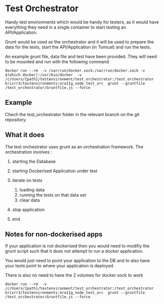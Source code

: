 # Test Orchestrator

	
Handy test environments which would be handy for testers, as it would have everything they need in a single container to start testing an API/Application.

Grunt would be used as the orchestrator and it will be used to prepare the data for the tests, start the API/Application (in Tomcat) and run the tests.

An example grunt file, data file and test have been provided. They will need to be mounted and run with the following command

`docker run --rm 
-v /var/run/docker.sock:/var/run/docker.sock -v $(which docker):/usr/bin/docker 
-v /c/Users/{path}/testenvironment/test_orchestrator:/test_orchestrator 
krisrr3/testenvironments:ora11g_node_test_orc 
grunt --gruntfile /test_orchestrator/Gruntfile.js --force`

## Example

Chech the test_orchestrator folder in the relevant branch on the git repository.

## What it does
The test orchestrator uses grunt as an orchestration framework.	
The orchestration involves :

1. starting the Database
2. starting Dockerised Application under test 
3. iterate on tests
	
	1. loading data
	2. running the tests on that data set
	3. clear data
	
4.  stop application
5.  end


## Notes for non-dockerised apps
If your application is not dockerised then you would need to modifiy the grunt script such that it does not attempt to run a docker application.

You would just need to point your application to the DB and to also have your tests point to where your application is deployed.

There is also no need to have the 2 volumes for docker sock to work

`docker run --rm 
-v /c/Users/{path}/testenvironment/test_orchestrator:/test_orchestrator 
krisrr3/testenvironments:ora11g_node_test_orc 
grunt --gruntfile /test_orchestrator/Gruntfile.js --force`